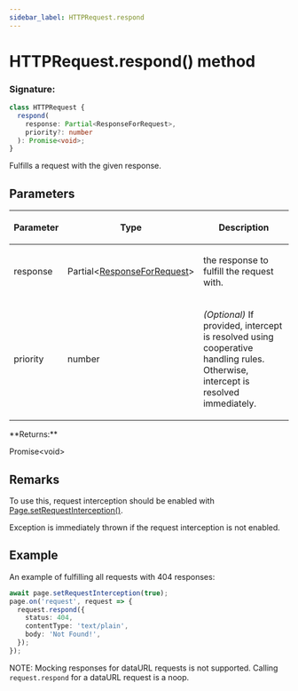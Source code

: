 ```yaml
---
sidebar_label: HTTPRequest.respond
---
```


# HTTPRequest.respond() method

### Signature:

```typescript
class HTTPRequest {
  respond(
    response: Partial<ResponseForRequest>,
    priority?: number
  ): Promise<void>;
}
```

Fulfills a request with the given response.

## Parameters

<table><thead><tr><th>

Parameter

</th><th>

Type

</th><th>

Description

</th></tr></thead>
<tbody><tr><td>

response

</td><td>

Partial&lt;[ResponseForRequest](./puppeteer.responseforrequest.md)&gt;

</td><td>

the response to fulfill the request with.

</td></tr>
<tr><td>

priority

</td><td>

number

</td><td>

_(Optional)_ If provided, intercept is resolved using cooperative handling rules. Otherwise, intercept is resolved immediately.

</td></tr>
</tbody></table>
**Returns:**

Promise&lt;void&gt;

## Remarks

To use this, request interception should be enabled with [Page.setRequestInterception()](./puppeteer.page.setrequestinterception.md).

Exception is immediately thrown if the request interception is not enabled.

## Example

An example of fulfilling all requests with 404 responses:

```ts
await page.setRequestInterception(true);
page.on('request', request => {
  request.respond({
    status: 404,
    contentType: 'text/plain',
    body: 'Not Found!',
  });
});
```

NOTE: Mocking responses for dataURL requests is not supported. Calling `request.respond` for a dataURL request is a noop.
